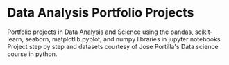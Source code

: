 # Data Analysis Portfolio Projects
Portfolio projects in Data Analysis and Science using the pandas, scikit-learn, seaborn, matplotlib.pyplot, and numpy libraries in jupyter notebooks. Project step by step and datasets courtesy of Jose Portilla's Data science course in python.
